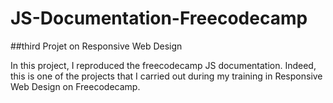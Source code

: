 # JS-Documentation-Freecodecamp
##third Projet on Responsive Web Design

In this project, I reproduced the freecodecamp JS documentation. Indeed, this is one of the projects that I carried out during my training in Responsive Web Design on Freecodecamp.

